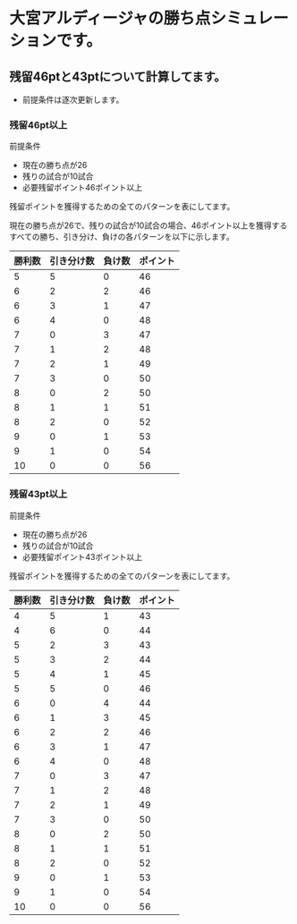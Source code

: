 # 大宮アルディージャの勝ち点シミュレーションです。
## 残留46ptと43ptについて計算してます。
- 前提条件は逐次更新します。

### 残留46pt以上
前提条件
- 現在の勝ち点が26
- 残りの試合が10試合
- 必要残留ポイント46ポイント以上

残留ポイントを獲得するための全てのパターンを表にしてます。

現在の勝ち点が26で、残りの試合が10試合の場合、46ポイント以上を獲得するすべての勝ち、引き分け、負けの各パターンを以下に示します。

| 勝利数 | 引き分け数 | 負け数 | ポイント |
|-------|-----------|-------|---------|
| 5     | 5         | 0     | 46      |
| 6     | 2         | 2     | 46      |
| 6     | 3         | 1     | 47      |
| 6     | 4         | 0     | 48      |
| 7     | 0         | 3     | 47      |
| 7     | 1         | 2     | 48      |
| 7     | 2         | 1     | 49      |
| 7     | 3         | 0     | 50      |
| 8     | 0         | 2     | 50      |
| 8     | 1         | 1     | 51      |
| 8     | 2         | 0     | 52      |
| 9     | 0         | 1     | 53      |
| 9     | 1         | 0     | 54      |
| 10    | 0         | 0     | 56      |

### 残留43pt以上
前提条件
- 現在の勝ち点が26
- 残りの試合が10試合
- 必要残留ポイント43ポイント以上

残留ポイントを獲得するための全てのパターンを表にしてます。

| 勝利数 | 引き分け数 | 負け数 | ポイント |
|-------|-----------|-------|---------|
| 4     | 5         | 1     | 43      |
| 4     | 6         | 0     | 44      |
| 5     | 2         | 3     | 43      |
| 5     | 3         | 2     | 44      |
| 5     | 4         | 1     | 45      |
| 5     | 5         | 0     | 46      |
| 6     | 0         | 4     | 44      |
| 6     | 1         | 3     | 45      |
| 6     | 2         | 2     | 46      |
| 6     | 3         | 1     | 47      |
| 6     | 4         | 0     | 48      |
| 7     | 0         | 3     | 47      |
| 7     | 1         | 2     | 48      |
| 7     | 2         | 1     | 49      |
| 7     | 3         | 0     | 50      |
| 8     | 0         | 2     | 50      |
| 8     | 1         | 1     | 51      |
| 8     | 2         | 0     | 52      |
| 9     | 0         | 1     | 53      |
| 9     | 1         | 0     | 54      |
| 10    | 0         | 0     | 56      |

